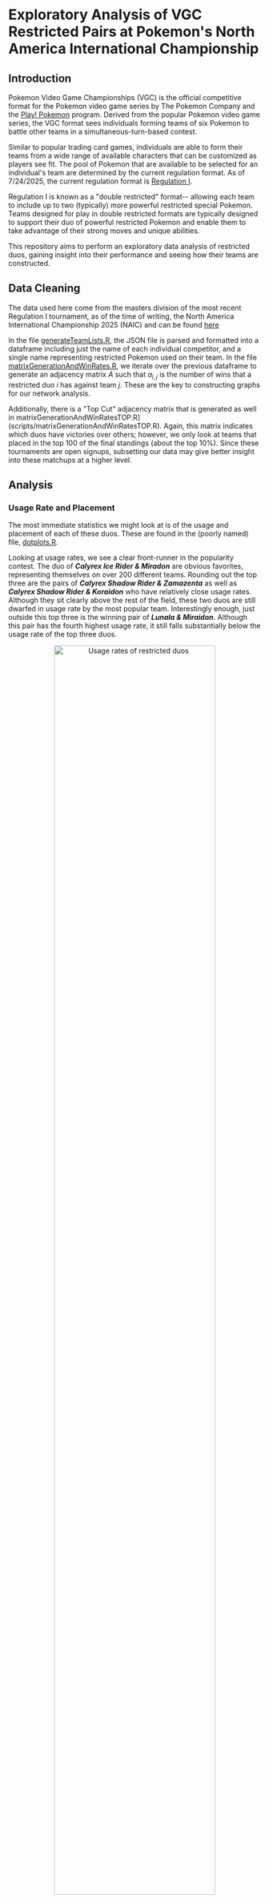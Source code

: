 # Exploratory Analysis of VGC Restricted Pairs at Pokemon's North America International Championship

## Introduction

Pokemon Video Game Championships (VGC) is the official competitive format for the Pokemon video game series by The Pokemon Company and the [Play! Pokemon](https://www.pokemon.com/us/play-pokemon) program. Derived from the popular Pokemon video game series, the VGC format sees individuals forming teams of six Pokemon to battle other teams in a simultaneous-turn-based contest.

Similar to popular trading card games, individuals are able to form their teams from a wide range of available characters that can be customized as players see fit. The pool of Pokemon that are available to be selected for an individual's team are determined by the current regulation format. As of 7/24/2025, the current regulation format is [Regulation I](https://scarletviolet.pokemon.com/en-us/events/regulation-i/).

Regulation I is known as a "double restricted" format-- allowing each team to include up to two (typically) more powerful restricted special Pokemon. Teams designed for play in double restricted formats are typically designed to support their duo of powerful restricted Pokemon and enable them to take advantage of their strong moves and unique abilities.

This repository aims to perform an exploratory data analysis of restricted duos, gaining insight into their performance and seeing how their teams are constructed.

## Data Cleaning

The data used here come from the masters division of the most recent Regulation I tournament, as of the time of writing, the North America International Championship 2025 (NAIC) and can be found [here](https://www.pokedata.ovh/standingsVGC/0000149/masters/)

In the file [generateTeamLists.R](scripts/generateTeamLists.R), the JSON file is parsed and formatted into a dataframe including just the name of each individual competitor, and a single name representing restricted Pokemon used on their team. In the file [matrixGenerationAndWinRates.R](scripts/matrixGenerationAndWinRates.R), we iterate over the previous dataframe to generate an adjacency matrix $A$ such that $a_{i,j}$ is the number of wins that a restricted duo $i$ has against team $j$. These are the key to constructing graphs for our network analysis.

Additionally, there is a "Top Cut" adjacency matrix that is generated as well in matrixGenerationAndWinRatesTOP.R](scripts/matrixGenerationAndWinRatesTOP.R). Again, this matrix indicates which duos have victories over others; however, we only look at teams that placed in the top 100 of the final standings (about the top 10%). Since these tournaments are open signups, subsetting our data may give better insight into these matchups at a higher level.

## Analysis

### Usage Rate and Placement
The most immediate statistics we might look at is of the usage and placement of each of these duos. These are found in the (poorly named) file, [dotplots.R](scripts/dotplots.R). 

Looking at usage rates, we see a clear front-runner in the popularity contest. The duo of ***Calyrex Ice Rider & Miradon*** are obvious favorites, representing themselves on over 200 different teams. Rounding out the top three are the pairs of ***Calyrex Shadow Rider & Zamazenta*** as well as ***Calyrex Shadow Rider & Koraidon*** who have relatively close usage rates. Although they sit clearly above the rest of the field, these two duos are still dwarfed in usage rate by the most popular team. Interestingly enough, just outside this top three is the winning pair of ***Lunala & Miraidon***. Although this pair has the fourth highest usage rate, it still falls substantially below the usage rate of the top three duos.
<p align="center">
<img src="plots/dotchart_usage.png" alt="Usage rates of restricted duos" width="80%" class = "center">
</p>

The usage rate chart below is not only useful for seeing overall placements, but it also can provide some insight into how difficult a team might be to succeed with. For example, the duo of ***Lunala & Miraidon***-- which was present on around 75 teams and was able to ultimately take the whole tournament-- has both an average and median placement that is much lower than many of the other teams who secured top ten finishes. While a team's final performance depends on much more than just the selection of two individual pieces, general observation might suggest that the ***Lunala & Miraidon*** combo is one that is plenty powerful, but it is difficult to pull off for the average player. Unsurprisignly, many of the teams that we see performing well are also teams with high usage rates seen before.

<p align="center">
<img src="plots/dotchart_placement.png" alt="Highest, median, and mean placement of restricted duos" width="80%" class = "center">
</p>

### Win Rates

Overall win rates are calculated and presented in the file [matrixGenerationAndWinRates.R](scripts/matrixGenerationAndWinRates.R).

This file presents both a complete look at winrates for every restricted pair as well as a series of simultaneously adjusted confidence intervals for teams that have at least ten wins and ten losses (this is a necessary restriction to easily generate confidence intervals using a normal approximation). The results of the first of these charts are rather interesting. Rather obscure duos such as ***Giratina Origin Forme & Zamazenta***, ***Mewtwo & Terapagos***, as well as a few others top out the list with over a 60% win rate. Why do these uncommon pairing perform so well? It's likely a result of the Swiss round format employed by these tournaments. If an individual using a unique team is able to make a strong 7-3 or 6-3 run before being eliminated, the win rate of their restricted pair will appear high. Similarly, a number of less skilled players attempting to copy the team of someone more skilled are able to rack up lots of losses throughout the course of the day before all being eliminated. Doing this results in low win rates for even the best performing teams at each tournament.
<p align="center">
<img src="plots/dotchart_winrate.png" alt="HWinrate of different duos" width="80%" class = "center">
</p>

Similar observations can be seen in the below chart with the added benefit of simultaneous confidence intervals. Removing restricted pairs with very few wins or losses gives a better picture of the actual performance of different pairs and allows us to ignore those with a small number of matches played and a lucky (or unlucky) streak. 

<p align="center">
<img src="plots/dotchart_winrateinterval.png" alt="Winrate of different duos with confidence intervals." width="80%" class = "center">
</p>

### Head-to-Head Win Rates
The file [headToHeadWinRates.R](scripts/headToHeadWinRates.R) calculates the head-to-head win rates of a number of popular restricted duo pairs.

The chart below displays the win rate of a duo in a row when they are in a match against a the duo in the column. Tiles are left blank when not enough data is available for a good estimate. A chart such as this can give greater insight into the rock-paper-scissors game that exists in team construction. Sometimes, being strong against a number of more popular teams leaves you succeptible against those that see less play. If you are curious about the exact numbers for each match-up, a labeled version of the chart exists, and can be found [here](plots/heatmapNoUsageWText.pdf).
<p align="center">
<img src="plots/heatmapNoUsage.png" alt="Head-to-head win rates of different duos" width="80%" class = "center">
</p>

<hr>

<p align="center">
<img src="https://img.pokemondb.net/artwork/large/terapagos-terastal.jpg" alt="Terapagos" width="20%" class = "center">
</p>
